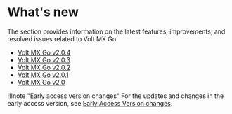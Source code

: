 # What's new

The section provides information on the latest features, improvements, and resolved issues related to Volt MX Go.

- [Volt MX Go v2.0.4](v204.md)
- [Volt MX Go v2.0.3](v203.md)
- [Volt MX Go v2.0.2](v202.md)
- [Volt MX Go v2.0.1](v201.md)
- [Volt MX Go v2.0](v200.md)

!!!note "Early access version changes"
    For the updates and changes in the early access version, see [Early Access Version changes](../earlyaccesschanges.md).
